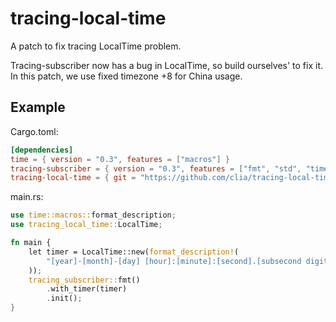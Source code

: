 # tracing-local-time
A patch to fix tracing LocalTime problem.

Tracing-subscriber now has a bug in LocalTime, so build ourselves' to fix it.
In this patch, we use fixed timezone +8 for China usage.

## Example

Cargo.toml:
```toml
[dependencies]
time = { version = "0.3", features = ["macros"] }
tracing-subscriber = { version = "0.3", features = ["fmt", "std", "time", "local-time"] }
tracing-local-time = { git = "https://github.com/clia/tracing-local-time.git" }
```

main.rs:
```rust
use time::macros::format_description;
use tracing_local_time::LocalTime;

fn main {
    let timer = LocalTime::new(format_description!(
        "[year]-[month]-[day] [hour]:[minute]:[second].[subsecond digits:3]"
    ));
    tracing_subscriber::fmt()
        .with_timer(timer)
        .init();
}
```
